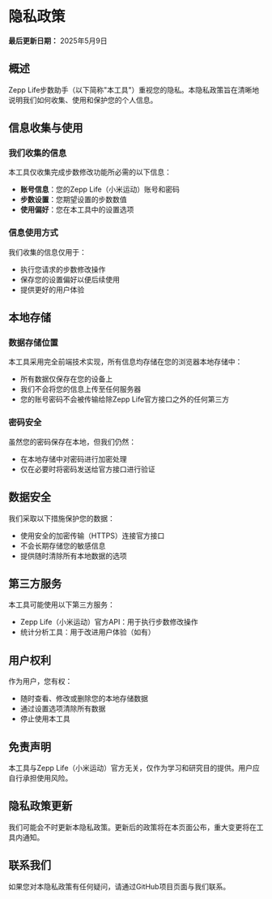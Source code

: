 # 隐私政策

**最后更新日期：** 2025年5月9日

## 概述

Zepp Life步数助手（以下简称"本工具"）重视您的隐私。本隐私政策旨在清晰地说明我们如何收集、使用和保护您的个人信息。

## 信息收集与使用

### 我们收集的信息

本工具仅收集完成步数修改功能所必需的以下信息：

- **账号信息**：您的Zepp Life（小米运动）账号和密码
- **步数设置**：您期望设置的步数数值
- **使用偏好**：您在本工具中的设置选项

### 信息使用方式

我们收集的信息仅用于：

- 执行您请求的步数修改操作
- 保存您的设置偏好以便后续使用
- 提供更好的用户体验

## 本地存储

### 数据存储位置

本工具采用完全前端技术实现，所有信息均存储在您的浏览器本地存储中：

- 所有数据仅保存在您的设备上
- 我们不会将您的信息上传至任何服务器
- 您的账号密码不会被传输给除Zepp Life官方接口之外的任何第三方

### 密码安全

虽然您的密码保存在本地，但我们仍然：

- 在本地存储中对密码进行加密处理
- 仅在必要时将密码发送给官方接口进行验证

## 数据安全

我们采取以下措施保护您的数据：

- 使用安全的加密传输（HTTPS）连接官方接口
- 不会长期存储您的敏感信息
- 提供随时清除所有本地数据的选项

## 第三方服务

本工具可能使用以下第三方服务：

- Zepp Life（小米运动）官方API：用于执行步数修改操作
- 统计分析工具：用于改进用户体验（如有）

## 用户权利

作为用户，您有权：

- 随时查看、修改或删除您的本地存储数据
- 通过设置选项清除所有数据
- 停止使用本工具

## 免责声明

本工具与Zepp Life（小米运动）官方无关，仅作为学习和研究目的提供。用户应自行承担使用风险。

## 隐私政策更新

我们可能会不时更新本隐私政策。更新后的政策将在本页面公布，重大变更将在工具内通知。

## 联系我们

如果您对本隐私政策有任何疑问，请通过GitHub项目页面与我们联系。 